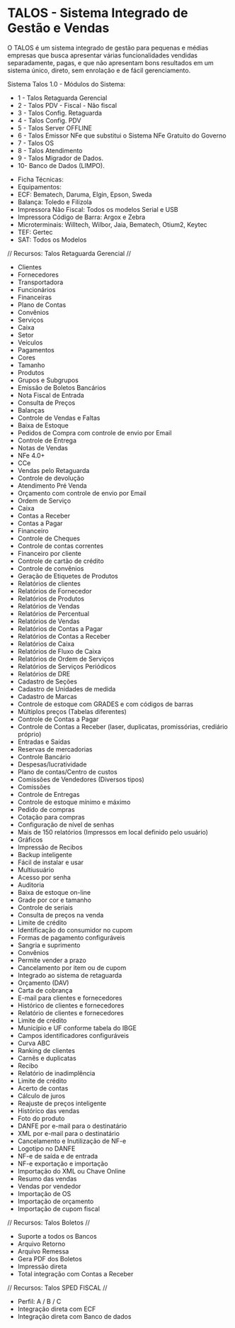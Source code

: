 


# TALOS - Sistema Integrado de Gestão e Vendas #


O TALOS é um sistema integrado de gestão para pequenas e médias empresas que busca apresentar várias funcionalidades vendidas separadamente, pagas, e que não apresentam bons resultados em um sistema único, direto, sem enrolação e de fácil gerenciamento.

Sistema Talos 1.0 - 
Módulos do Sistema:

- 1 - Talos Retaguarda Gerencial
- 2 - Talos PDV - Fiscal - Não fiscal
- 3 - Talos Config. Retaguarda
- 4 - Talos Config. PDV
- 5 - Talos Server OFFLINE
- 6 - Talos Emissor NFe que substitui o Sistema NFe Gratuito do Governo
- 7 - Talos OS
- 8 - Talos Atendimento
- 9 - Talos Migrador de Dados.
- 10- Banco de Dados (LIMPO).

* Ficha Técnicas:
* Equipamentos:
* ECF: Bematech, Daruma, Elgin, Epson, Sweda
* Balança: Toledo e Filizola
* Impressora Não Fiscal: Todos os modelos Serial e USB
* Impressora Código de Barra: Argox e Zebra
* Microterminais: Willtech, Wilbor, Jaia, Bematech, Otium2, Keytec
* TEF: Gertec
* SAT: Todos os Modelos

// Recursos: Talos Retaguarda Gerencial //
- Clientes
- Fornecedores
- Transportadora
- Funcionários
- Financeiras
- Plano de Contas
- Convênios
- Serviços
- Caixa
- Setor
- Veículos
- Pagamentos
- Cores
- Tamanho
- Produtos
- Grupos e Subgrupos
- Emissão de Boletos Bancários
- Nota Fiscal de Entrada
- Consulta de Preços
- Balanças
- Controle de Vendas e Faltas
- Baixa de Estoque
- Pedidos de Compra com controle de envio por Email
- Controle de Entrega
- Notas de Vendas
- NFe 4.0+
- CCe
- Vendas pelo Retaguarda
- Controle de devolução
- Atendimento Pré Venda
- Orçamento com controle de envio por Email
- Ordem de Serviço
- Caixa
- Contas a Receber
- Contas a Pagar
- Financeiro
- Controle de Cheques
- Controle de contas correntes
- Financeiro por cliente
- Controle de cartão de crédito
- Controle de convênios
- Geração de Etiquetes de Produtos
- Relatórios de clientes
- Relatórios de Fornecedor
- Relatórios de Produtos
- Relatórios de Vendas
- Relatórios de Percentual
- Relatórios de Vendas
- Relatórios de Contas a Pagar
- Relatórios de Contas a Receber
- Relatórios de Caixa
- Relatórios de Fluxo de Caixa
- Relatórios de Ordem de Serviços
- Relatórios de Serviços Periódicos
- Relatórios de DRE
- Cadastro de Seções
- Cadastro de Unidades de medida
- Cadastro de Marcas 
- Controle de estoque com GRADES e com códigos de barras
- Múltiplos preços (Tabelas diferentes) 
- Controle de Contas a Pagar
- Controle de Contas a Receber (laser, duplicatas, promissórias, crediário próprio) 
- Entradas e Saídas
- Reservas de mercadorias 
- Controle Bancário
- Despesas/lucratividade
- Plano de contas/Centro de custos
- Comissões de Vendedores (Diversos tipos) 
- Comissões
- Controle de Entregas
- Controle de estoque mínimo e máximo 
- Pedido de compras
- Cotação para compras
- Configuração de nível de senhas
- Mais de 150 relatórios (Impressos em local definido pelo usuário)
- Gráficos 
- Impressão de Recibos 
- Backup inteligente
- Fácil de instalar e usar
- Multiusuário
- Acesso por senha
- Auditoria
- Baixa de estoque on-line
- Grade por cor e tamanho
- Controle de seriais
- Consulta de preços na venda
- Limite de crédito
- Identificação do consumidor no cupom
- Formas de pagamento configuráveis
- Sangria e suprimento
- Convênios
- Permite vender a prazo
- Cancelamento por item ou de cupom
- Integrado ao sistema de retaguarda
- Orçamento (DAV)
- Carta de cobrança
- E-mail para clientes e fornecedores
- Histórico de clientes e fornecedores
- Relatório de clientes e fornecedores
- Limite de crédito
- Município e UF conforme tabela do IBGE
- Campos identificadores configuráveis
- Curva ABC
- Ranking de clientes
- Carnês e duplicatas
- Recibo
- Relatório de inadimplência
- Limite de crédito
- Acerto de contas
- Cálculo de juros
- Reajuste de preços inteligente
- Histórico das vendas
- Foto do produto
- DANFE por e-mail para o destinatário
- XML por e-mail para o destinatário
- Cancelamento e Inutilização de NF-e
- Logotipo no DANFE
- NF-e de saída e de entrada
- NF-e exportação e importação
- Importação do XML ou Chave Online
- Resumo das vendas
- Vendas por vendedor
- Importação de OS
- Importação de orçamento
- Importação de cupom fiscal

// Recursos: Talos Boletos //
* Suporte a todos os Bancos
* Arquivo Retorno
* Arquivo Remessa
* Gera PDF dos Boletos
* Impressão direta
* Total integração com Contas a Receber

// Recursos: Talos SPED FISCAL //
* Perfil: A / B / C
* Integração direta com ECF
* Integração direta com Banco de dados



